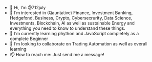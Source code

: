 - 👋 Hi, I’m @712july
- 👀 I’m interested in (Qauntative) Finance, Investment Banking, Hedgefond, Business, Crypto, Cybersecrurity, Data Science, Investments, Blockchain, AI as well as sustainable Energy and everything you need to know to understand these things. 
- 🌱 I’m currently learning phython and JavaScript completely as a complete Beginner
- 💞️ I’m looking to collaborate on Trading Automation as well as overall learning
- 📫 How to reach me: Just send me a message!

<!---
712july/712july is a ✨ special ✨ repository because its `README.md` (this file) appears on your GitHub profile.
You can click the Preview link to take a look at your changes.
--->
